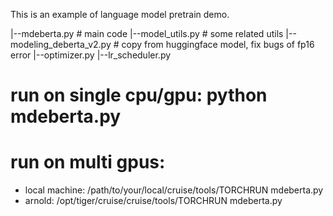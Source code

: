 This is an example of language model pretrain demo.

|--mdeberta.py      # main code
|--model_utils.py   # some related utils
|--modeling_deberta_v2.py   # copy from huggingface model, fix bugs of fp16 error
|--optimizer.py 
|--lr_scheduler.py

# run on single cpu/gpu: python mdeberta.py
# run on multi gpus: 
  - local machine: /path/to/your/local/cruise/tools/TORCHRUN mdeberta.py
  - arnold: /opt/tiger/cruise/cruise/tools/TORCHRUN mdeberta.py